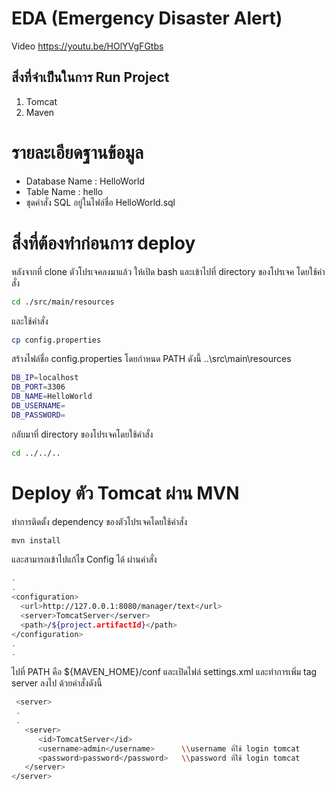 # EDA (Emergency Disaster Alert)
Video https://youtu.be/HOlYVgFGtbs

## สิ่งที่จำเป็นในการ Run Project
1. Tomcat
2. Maven

# รายละเอียดฐานข้อมูล
 - Database Name : HelloWorld
 - Table Name : hello
 - ชุดคำสั่ง SQL อยู่ในไฟล์ชื่อ HelloWorld.sql
 
# สิ่งที่ต้องทำก่อนการ deploy
หลังจากที่ clone ตัวโปรเจคลงมาแล้ว ให้เปิด bash และเข้าไปที่ directory ของโปรเจค โดยใช้คำสั่ง
```bash
cd ./src/main/resources
```

และใช้คำสั่ง
```bash
cp config.properties
```

สร้างไฟล์ชื่อ config.properties โดยกำหนด PATH ดังนี้ ..\src\main\resources
```bash
DB_IP=localhost
DB_PORT=3306
DB_NAME=HelloWorld
DB_USERNAME=
DB_PASSWORD=
```

กลับมาที่ directory ของโปรเจคโดยใช้คำสั่ง
```bash
cd ../../..
```

# Deploy ตัว Tomcat ผ่าน MVN
ทำการติดตั้ง dependency ของตัวโปรเจคโดยใช้คำสั่ง
```bash
mvn install
```

และสามารถเข้าไปแก้ไข Config ได้ ผ่านคำสั่ง
```bash
.
.
<configuration>
  <url>http://127.0.0.1:8080/manager/text</url>
  <server>TomcatServer</server>
  <path>/${project.artifactId}</path>
</configuration>
.
.
```

ไปที่ PATH คือ ${MAVEN_HOME}/conf และเปิดไฟล์ settings.xml 
และทำการเพิ่ม tag server ลงไป ด้วยคำสั่งดังนี้
```bash
 <server>
 .
 .
   <server>
      <id>TomcatServer</id>
      <username>admin</username>      \\username ที่ใช้ login tomcat
      <password>password</password>   \\password ที่ใช้ login tomcat
   </server>
</server>
```
